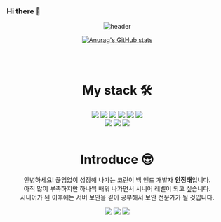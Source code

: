 ### Hi there 👋

<!--
**ajt1097/ajt1097** is a ✨ _special_ ✨ repository because its `README.md` (this file) appears on your GitHub profile.

Here are some ideas to get you started:

- 🔭 I’m currently working on ...
- 🌱 I’m currently learning ...
- 👯 I’m looking to collaborate on ...
- 🤔 I’m looking for help with ...
- 💬 Ask me about ...
- 📫 How to reach me: ...
- 😄 Pronouns: ...
- ⚡ Fun fact: ...
-->

<div align=center>
  
  ![header](https://capsule-render.vercel.app/api?type=waving&color=timeGradient&height=400&section=header&text=BackEnd🐧&fontSize=90)

  
  
  
[![Anurag's GitHub stats](https://github-readme-stats.vercel.app/api?username=ajt1097&show_icons=true&theme=dracula)](https://github.com/anuraghazra/github-readme-stats)
  
<br>
<br>

# My stack 🛠
  
  <img src="https://img.shields.io/badge/Node.js-339933?style=flat-square&logo=Node.js&logoColor=white"/>
  <img src="https://img.shields.io/badge/NestJS-E0234E?style=flat-square&logo=NestJS&logoColor=white"/>
  <img src="https://img.shields.io/badge/JavaScript-F7DF1E?style=flat-square&logo=JavaScript&logoColor=white"/>
  <img src="https://img.shields.io/badge/TypeScript-3178C6?style=flat-square&logo=TypeScript&logoColor=white"/>
  <img src="https://img.shields.io/badge/HTML-E34F26?style=flat-square&logo=HTML5&logoColor=white"/>
  <img src="https://img.shields.io/badge/CSS-1572B6?style=flat-square&logo=CSS3&logoColor=white"/>
  <br>
  <img src="https://img.shields.io/badge/MySQL-4479A1?style=flat-square&logo=MySQL&logoColor=white"/>
  
  <img src="https://img.shields.io/badge/Sequelize-52B0E7?style=flat-square&logo=Sequelize&logoColor=white"/>
  <img src="https://img.shields.io/badge/Amazon AWS-232F3E?style=flat-square&logo=Amazon AWS&logoColor=white"/>

<br>
<br>
  
# Introduce 😎 
  
  안녕하세요! 끊임없이 성장해 나가는 코린이 백 엔드 개발자 **안정태**입니다.
  <br> 
   아직 많이 부족하지만 하나씩 배워 나가면서 시니어 레벨이 되고 싶습니다.
  <br> 
   시니어가 된 이후에는 서버 보안을 깊이 공부해서 보안 전문가가 될 것입니다.

  <a href="mailto:wjdxo5307@gmail.com"><img src="https://img.shields.io/badge/Gmail-EA4335?style=flat-square&logo=gmail&logoColor=white"/></a>
  <a href="https://www.notion.so/Level-Up-08c1f05ed41c45d5be592e80147bfe83" target="_blank"><img src="https://img.shields.io/badge/Notion-000000?style=flat-square&logo=Notion&logoColor=white"/></a>
  <a href="https://velog.io/@ajt1097" target="_blank"><img src="https://img.shields.io/badge/Velog-20c997?style=flat-square&logo=Vimeo&logoColor=white"/></a>
</div>
